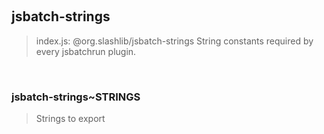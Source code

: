 
<br><a name="module_jsbatch-strings"></a>

## jsbatch-strings
> index.js: @org.slashlib/jsbatch-strings>  String constants required by every jsbatchrun plugin.


<br><a name="module_jsbatch-strings..STRINGS"></a>

### jsbatch-strings~STRINGS
> Strings to export


